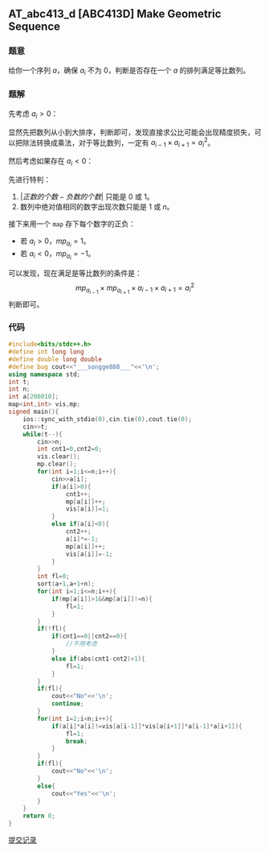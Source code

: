 ## AT_abc413_d [ABC413D] Make Geometric Sequence

### 题意

给你一个序列 $a$，确保 $a_i$ 不为 $0$，判断是否存在一个 $a$ 的排列满足等比数列。

### 题解

先考虑 $a_i>0$：

显然先把数列从小到大排序，判断即可，发现直接求公比可能会出现精度损失，可以把除法转换成乘法，对于等比数列，一定有 $a_{i-1} \times a_{i+1}={a_i}^2$。

然后考虑如果存在 $a_i<0$：

先进行特判：

1. $|{正数的个数-负数的个数}|$ 只能是 $0$ 或 $1$。
2. 数列中绝对值相同的数字出现次数只能是 $1$ 或 $n$。

接下来用一个 `map` 存下每个数字的正负：

+ 若 $a_i>0$，$mp_{a_i}=1$。
+ 若 $a_i<0$，$mp_{a_i}=-1$。

可以发现，现在满足是等比数列的条件是：
$$
mp_{a_{i-1}} \times mp_{a_{i+1}} \times a_{i-1} \times a_{i+1}={a_i}^2
$$
判断即可。

### 代码

```cpp
#include<bits/stdc++.h>
#define int long long
#define double long double
#define bug cout<<"___songge888___"<<'\n';
using namespace std;
int t;
int n;
int a[200010];
map<int,int> vis,mp;
signed main(){
    ios::sync_with_stdio(0),cin.tie(0),cout.tie(0);
    cin>>t;
    while(t--){
        cin>>n;
        int cnt1=0,cnt2=0;
        vis.clear();
        mp.clear();
        for(int i=1;i<=n;i++){
            cin>>a[i];
            if(a[i]>0){
            	cnt1++;
            	mp[a[i]]++;
				vis[a[i]]=1;
			}
            else if(a[i]<0){
            	cnt2++;
            	a[i]*=-1;
            	mp[a[i]]++;
            	vis[a[i]]=-1;
			}
        }
        int fl=0;
		sort(a+1,a+1+n);
		for(int i=1;i<=n;i++){
			if(mp[a[i]]>1&&mp[a[i]]!=n){
				fl=1;
			}
		}
		if(!fl){
			if(cnt1==0||cnt2==0){
				//不用考虑
			}
			else if(abs(cnt1-cnt2)>1){
				fl=1;
			}
		}
        if(fl){ 
            cout<<"No"<<'\n';
            continue; 
        }
        for(int i=2;i<n;i++){
            if(a[i]*a[i]!=vis[a[i-1]]*vis[a[i+1]]*a[i-1]*a[i+1]){
                fl=1;
                break;
            }
        }
        if(fl){
            cout<<"No"<<'\n';
        }
        else{
            cout<<"Yes"<<'\n';
        }
    }
    return 0;
}
```

[提交记录](https://atcoder.jp/contests/abc413/submissions/67342548)